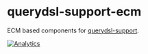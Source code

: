 # querydsl-support-ecm

ECM based components for [querydsl-support][1].

[![Analytics](https://ga-beacon.appspot.com/UA-15041869-4/everit-org/querydsl-support-ecm)](https://github.com/igrigorik/ga-beacon)

[1]: https://github.com/everit-org/querydsl-support